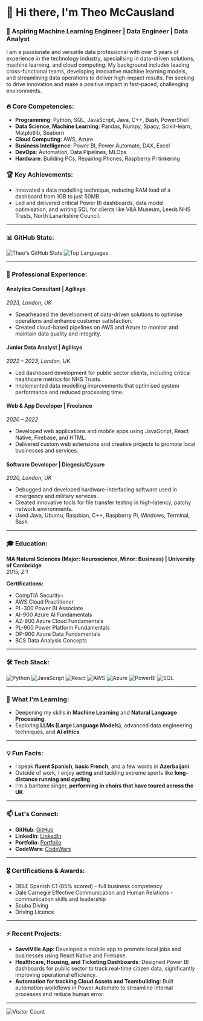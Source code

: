 # 👋 Hi there, I'm Theo McCausland

### 🚀 Aspiring Machine Learning Engineer | Data Engineer | Data Analyst

I am a passionate and versatile data professional with over 5 years of experience in the technology industry, specialising in data-driven solutions, machine learning, and cloud computing. My background includes leading cross-functional teams, developing innovative machine learning models, and streamlining data operations to deliver high-impact results. I'm seeking to drive innovation and make a positive impact in fast-paced, challenging environments.

### 🔥 Core Competencies:
- **Programming**: Python, SQL, JavaScript, Java, C++, Bash, PowerShell
- **Data Science, Machine Learning**: Pandas, Numpy, Spacy, Scikit-learn, Matplotlib, Seaborn
- **Cloud Computing**: AWS, Azure
- **Business Intelligence**: Power BI, Power Automate, DAX, Excel
- **DevOps**: Automation, Data Pipelines, MLOps
- **Hardware**: Building PCs, Repairing Phones, Raspberry Pi tinkering

### 🏆 Key Achievements:
- Innovated a data modelling technique, reducing RAM load of a dashboard from 1GB to just 50MB.
- Led and delivered critical Power BI dashboards, data model optimisation, and writing SQL for clients like V&A Museum, Leeds NHS Trusts, North Lanarkshire Council.

---

### 📊 GitHub Stats:
![Theo's GitHub Stats](https://github-readme-stats.vercel.app/api?username=theotheories&show_icons=true&hide=stars&theme=radical)
![Top Languages](https://github-readme-stats.vercel.app/api/top-langs/?username=theotheories&layout=compact&theme=radical)

---

### 💼 Professional Experience:

#### **Analytics Consultant | Agilisys**  
*2023, London, UK*  
- Spearheaded the development of data-driven solutions to optimise operations and enhance customer satisfaction.
- Created cloud-based pipelines on AWS and Azure to monitor and maintain data quality and integrity.

#### **Junior Data Analyst | Agilisys**  
*2022 – 2023, London, UK*  
- Led dashboard development for public sector clients, including critical healthcare metrics for NHS Trusts.
- Implemented data modelling improvements that optimised system performance and reduced processing time.

#### **Web & App Developer | Freelance**  
*2020 – 2022*  
- Developed web applications and mobile apps using JavaScript, React Native, Firebase, and HTML.
- Delivered custom web extensions and creative projects to promote local businesses and services.

#### **Software Developer | Diegesis/Cysure**  
*2020, London, UK*  
- Debugged and developed hardware-interfacing software used in emergency and military services.
- Created innovative tools for file transfer testing in high-latency, patchy network environments.
- Used Java, Ubuntu, Raspbian, C++, Raspberry Pi, Windows, Terminal, Bash

---

### 🎓 Education:
**MA Natural Sciences (Major: Neuroscience, Minor: Business) | University of Cambridge**  
*2015, 2:1*

**Certifications:**
- CompTIA Security+
- AWS Cloud Practitioner
- PL-300 Power BI Associate
- AI-900 Azure AI Fundamentals
- AZ-900 Azure Cloud Fundamentals
- PL-900 Power Platform Fundamentals
- DP-900 Azure Data Fundamentals
- BCS Data Analysis Concepts

---

### 🛠 Tech Stack:
![Python](https://img.shields.io/badge/Python-3.8-blue) ![JavaScript](https://img.shields.io/badge/JavaScript-ES6%2B-yellow) ![React](https://img.shields.io/badge/React-17-blue) ![AWS](https://img.shields.io/badge/AWS-Cloud-orange) ![Azure](https://img.shields.io/badge/Azure-Cloud-blue) ![PowerBI](https://img.shields.io/badge/Power_BI-Business_Intelligence-yellow) ![SQL](https://img.shields.io/badge/SQL-Relational_DB-blue)

---

### 🌱 What I'm Learning:
- Deepening my skills in **Machine Learning** and **Natural Language Processing**.
- Exploring **LLMs (Large Language Models)**, advanced data engineering techniques, and **AI ethics**.

---

### 💡 Fun Facts:
- I speak **fluent Spanish**, **basic French**, and a few words in **Azerbaijani**.
- Outside of work, I enjoy **acting** and tackling extreme sports like **long-distance running and cycling**.
- I'm a baritone singer, **performing in choirs that have toured across the UK**.

---

### 📫 Let's Connect:
- **GitHub**: [GitHub](https://github.com/theotheories)
- **LinkedIn**: [LinkedIn](https://linkedin.com/in/theo-mccausland)
- **Portfolio**: [Portfolio](https://dazzling-poincare-62d648.netlify.app/)
- **CodeWars**: [CodeWars](https://www.codewars.com/users/theotheories)

---

### 🎖 Certifications & Awards:
- DELE Spanish C1 (85% scored) - full business competency
- Dale Carnegie Effective Communication and Human Relations - communication skills and leadership
- Scuba Diving
- Driving Licence

---

### ⚡ Recent Projects:
- **SavviVille App**: Developed a mobile app to promote local jobs and businesses using React Native and Firebase.
- **Healthcare, Housing, and Ticketing Dashboards**: Designed Power BI dashboards for public sector to track real-time citizen data, significantly improving operational efficiency.
- **Automation for tracking Cloud Assets and Teambuilding**: Built automation workflows in Power Automate to streamline internal processes and reduce human error.

---

![Visitor Count](https://visitor-badge.laobi.icu/badge?page_id=theotheories.theotheories)
